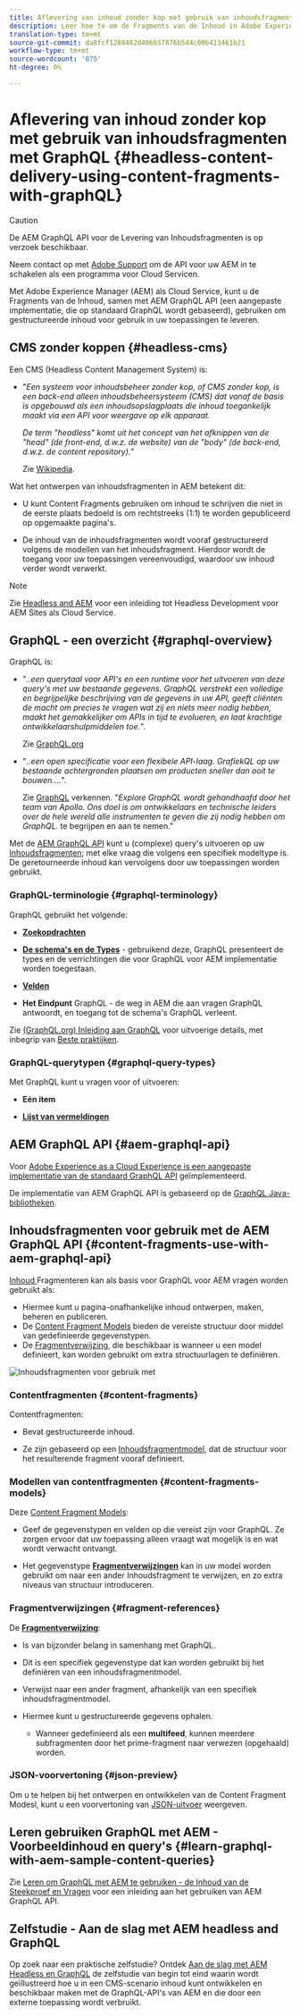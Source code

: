 ```yaml
---
title: Aflevering van inhoud zonder kop met gebruik van inhoudsfragmenten met GraphQL
description: Leer hoe te om de Fragments van de Inhoud in Adobe Experience Manager (AEM) als Cloud Service met GraphQL voor Hoofdloze Levering van Inhoud te gebruiken.
translation-type: tm+mt
source-git-commit: da8fcf1288482d406657876b5d4c00b413461b21
workflow-type: tm+mt
source-wordcount: '875'
ht-degree: 0%

---
```



# Aflevering van inhoud zonder kop met gebruik van inhoudsfragmenten met GraphQL {#headless-content-delivery-using-content-fragments-with-graphQL}

>[!CAUTION]
>
>De AEM GraphQL API voor de Levering van Inhoudsfragmenten is op verzoek beschikbaar.
>
>Neem contact op met [Adobe Support](https://experienceleague.adobe.com/?lang=en&amp;support-solution=General#support) om de API voor uw AEM in te schakelen als een programma voor Cloud Servicen.

Met Adobe Experience Manager (AEM) als Cloud Service, kunt u de Fragments van de Inhoud, samen met AEM GraphQL API (een aangepaste implementatie, die op standaard GraphQL wordt gebaseerd), gebruiken om gestructureerde inhoud voor gebruik in uw toepassingen te leveren.

## CMS zonder koppen {#headless-cms}

Een CMS (Headless Content Management System) is:

* &quot;*Een systeem voor inhoudsbeheer zonder kop, of CMS zonder kop, is een back-end alleen inhoudsbeheersysteem (CMS) dat vanaf de basis is opgebouwd als een inhoudsopslagplaats die inhoud toegankelijk maakt via een API voor weergave op elk apparaat.*

   *De term &quot;headless&quot; komt uit het concept van het afknippen van de &quot;head&quot; (de front-end, d.w.z. de website) van de &quot;body&quot; (de back-end, d.w.z. de content repository).*&quot;

   Zie [Wikipedia](https://en.wikipedia.org/wiki/Headless_content_management_system).

Wat het ontwerpen van inhoudsfragmenten in AEM betekent dit:

* U kunt Content Fragments gebruiken om inhoud te schrijven die niet in de eerste plaats bedoeld is om rechtstreeks (1:1) te worden gepubliceerd op opgemaakte pagina&#39;s.

* De inhoud van de inhoudsfragmenten wordt vooraf gestructureerd volgens de modellen van het inhoudsfragment. Hierdoor wordt de toegang voor uw toepassingen vereenvoudigd, waardoor uw inhoud verder wordt verwerkt.

>[!NOTE]
>
>Zie [Headless and AEM](/help/implementing/developing/headless/introduction.md) voor een inleiding tot Headless Development voor AEM Sites als Cloud Service.

## GraphQL - een overzicht {#graphql-overview}

GraphQL is:

* &quot;*..een querytaal voor API&#39;s en een runtime voor het uitvoeren van deze query&#39;s met uw bestaande gegevens. GraphQL verstrekt een volledige en begrijpelijke beschrijving van de gegevens in uw API, geeft cliënten de macht om precies te vragen wat zij en niets meer nodig hebben, maakt het gemakkelijker om APIs in tijd te evolueren, en laat krachtige ontwikkelaarshulpmiddelen toe.*&quot;.

   Zie [GraphQL.org](https://graphql.org)

* &quot;*..een open specificatie voor een flexibele API-laag. GrafiekQL op uw bestaande achtergronden plaatsen om producten sneller dan ooit te bouwen....*&quot;.

   Zie [GraphQL](https://www.graphql.com) verkennen. &quot;*Explore GraphQL wordt gehandhaafd door het team van Apollo. Ons doel is om ontwikkelaars en technische leiders over de hele wereld alle instrumenten te geven die zij nodig hebben om GraphQL.* te begrijpen en aan te nemen.&quot;

Met de [AEM GraphQL API](#aem-graphql-api) kunt u (complexe) query&#39;s uitvoeren op uw [Inhoudsfragmenten](/help/assets/content-fragments/content-fragments.md); met elke vraag die volgens een specifiek modeltype is. De geretourneerde inhoud kan vervolgens door uw toepassingen worden gebruikt.

### GraphQL-terminologie {#graphql-terminology}

GraphQL gebruikt het volgende:

* **[Zoekopdrachten](https://graphql.org/learn/queries/)**

* **[De schema&#39;s en de Types](https://graphql.org/learn/schema/)**  - gebruikend deze, GraphQL presenteert de types en de verrichtingen die voor GraphQL voor AEM implementatie worden toegestaan.

* **[Velden](https://graphql.org/learn/queries/#fields)**

* **Het Eindpunt**  GraphQL - de weg in AEM die aan vragen GraphQL antwoordt, en toegang tot de schema&#39;s GraphQL verleent.

Zie [ (GraphQL.org) Inleiding aan GraphQL](https://graphql.org/learn/) voor uitvoerige details, met inbegrip van [Beste praktijken](https://graphql.org/learn/best-practices/).

### GraphQL-querytypen {#graphql-query-types}

Met GraphQL kunt u vragen voor of uitvoeren:

* **Eén item**

* **[Lijst van vermeldingen](https://graphql.org/learn/schema/#lists-and-non-null)**

## AEM GraphQL API {#aem-graphql-api}

Voor [Adobe Experience as a Cloud Experience is een aangepaste implementatie van de standaard GraphQL API](/help/assets/content-fragments/graphql-api-content-fragments.md) geïmplementeerd.

De implementatie van AEM GraphQL API is gebaseerd op de [GraphQL Java-bibliotheken](https://graphql.org/code/#java).

## Inhoudsfragmenten voor gebruik met de AEM GraphQL API {#content-fragments-use-with-aem-graphql-api}

[Inhoud ](#content-fragments) Fragmenteren kan als basis voor GraphQL voor AEM vragen worden gebruikt als:

* Hiermee kunt u pagina-onafhankelijke inhoud ontwerpen, maken, beheren en publiceren.
* De [Content Fragment Models](#content-fragments-models) bieden de vereiste structuur door middel van gedefinieerde gegevenstypen.
* De [Fragmentverwijzing](#fragment-references), die beschikbaar is wanneer u een model definieert, kan worden gebruikt om extra structuurlagen te definiëren.

![Inhoudsfragmenten voor gebruik met ](assets/cfm-nested-01.png "GraphQLContent-fragmenten voor gebruik met GraphQL")

### Contentfragmenten {#content-fragments}

Contentfragmenten:

* Bevat gestructureerde inhoud.

* Ze zijn gebaseerd op een [Inhoudsfragmentmodel](#content-fragments-models), dat de structuur voor het resulterende fragment vooraf definieert.

### Modellen van contentfragmenten {#content-fragments-models}

Deze [Content Fragment Models](/help/assets/content-fragments/content-fragments-models.md):

* Geef de gegevenstypen en velden op die vereist zijn voor GraphQL. Ze zorgen ervoor dat uw toepassing alleen vraagt wat mogelijk is en wat wordt verwacht ontvangt.

* Het gegevenstype **[Fragmentverwijzingen](#fragment-references)** kan in uw model worden gebruikt om naar een ander Inhoudsfragment te verwijzen, en zo extra niveaus van structuur introduceren.

### Fragmentverwijzingen {#fragment-references}

De **[Fragmentverwijzing](/help/assets/content-fragments/content-fragments-models.md#fragment-reference-nested-fragments)**:

* Is van bijzonder belang in samenhang met GraphQL.

* Dit is een specifiek gegevenstype dat kan worden gebruikt bij het definiëren van een inhoudsfragmentmodel.

* Verwijst naar een ander fragment, afhankelijk van een specifiek inhoudsfragmentmodel.

* Hiermee kunt u gestructureerde gegevens ophalen.

   * Wanneer gedefinieerd als een **multifeed**, kunnen meerdere subfragmenten door het prime-fragment naar verwezen (opgehaald) worden.

### JSON-voorvertoning {#json-preview}

Om u te helpen bij het ontwerpen en ontwikkelen van de Content Fragment Modesl, kunt u een voorvertoning van [JSON-uitvoer](/help/assets/content-fragments/content-fragments-json-preview.md) weergeven.

## Leren gebruiken GraphQL met AEM - Voorbeeldinhoud en query&#39;s {#learn-graphql-with-aem-sample-content-queries}

Zie [Leren om GraphQL met AEM te gebruiken - de Inhoud van de Steekproef en Vragen](/help/assets/content-fragments/content-fragments-graphql-samples.md) voor een inleiding aan het gebruiken van AEM GraphQL API.

## Zelfstudie - Aan de slag met AEM headless and GraphQL

Op zoek naar een praktische zelfstudie? Ontdek [Aan de slag met AEM Headless en GraphQL](https://experienceleague.adobe.com/docs/experience-manager-learn/getting-started-with-aem-headless/graphql/overview.html) de zelfstudie van begin tot eind waarin wordt geïllustreerd hoe u in een CMS-scenario inhoud kunt ontwikkelen en beschikbaar maken met de GraphQL-API&#39;s van AEM en die door een externe toepassing wordt verbruikt.